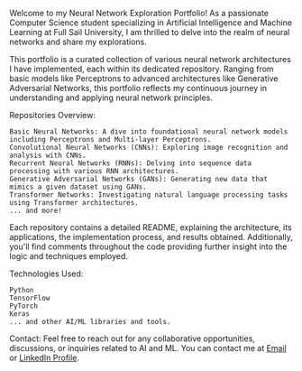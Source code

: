Welcome to my Neural Network Exploration Portfolio! As a passionate Computer Science student specializing in Artificial Intelligence and Machine Learning at Full Sail University, I am thrilled to delve into the realm of neural networks and share my explorations.

This portfolio is a curated collection of various neural network architectures I have implemented, each within its dedicated repository. Ranging from basic models like Perceptrons to advanced architectures like Generative Adversarial Networks, this portfolio reflects my continuous journey in understanding and applying neural network principles.

Repositories Overview:

    Basic Neural Networks: A dive into foundational neural network models including Perceptrons and Multi-layer Perceptrons.
    Convolutional Neural Networks (CNNs): Exploring image recognition and analysis with CNNs.
    Recurrent Neural Networks (RNNs): Delving into sequence data processing with various RNN architectures.
    Generative Adversarial Networks (GANs): Generating new data that mimics a given dataset using GANs.
    Transformer Networks: Investigating natural language processing tasks using Transformer architectures.
    ... and more!

Each repository contains a detailed README, explaining the architecture, its applications, the implementation process, and results obtained. Additionally, you'll find comments throughout the code providing further insight into the logic and techniques employed.

Technologies Used:

    Python
    TensorFlow
    PyTorch
    Keras
    ... and other AI/ML libraries and tools.

Contact:
Feel free to reach out for any collaborative opportunities, discussions, or inquiries related to AI and ML. You can contact me at [Email](billhoover070@gmail.com) or [LinkedIn Profile](https://www.linkedin.com/in/williamhoover70/).
